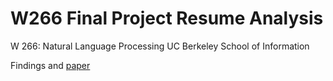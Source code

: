# W266 Final Project Resume Analysis 


W 266: Natural Language Processing
UC Berkeley School of Information

Findings and [paper](ResumeStructureLSTM.pdf)
